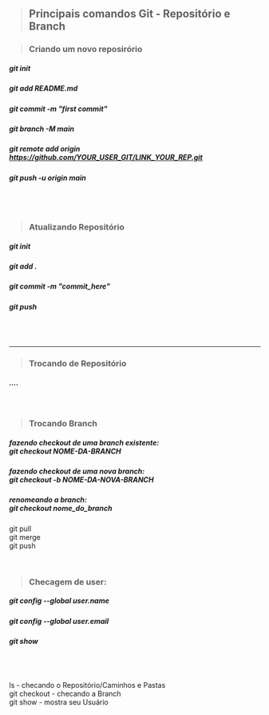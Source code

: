 > ## Principais comandos Git - Repositório e Branch

> ### Criando um novo reposirório 
<!-- #### echo "# DSA-CoursePy" >> README.md -->
#####    git init
#####    git add README.md   
#####    git commit -m "first commit"
#####    git branch -M main
#####    git remote add origin https://github.com/YOUR_USER_GIT/LINK_YOUR_REP.git
#####    git push -u origin main
</br></br> 

> ### Atualizando Repositório 
#####    git init
#####    git add . 
#####    git commit -m "commit_here"
#####    git push
</br></br> 

____________________________________________________ 
<!-- user now: AnaluArcanjo -->

> ### Trocando de Repositório
##### ....
</br>

> ### Trocando Branch

##### fazendo checkout de uma branch existente: </br>  git checkout NOME-DA-BRANCH

##### fazendo checkout de uma nova branch: </br> git checkout -b NOME-DA-NOVA-BRANCH

##### renomeando a branch: </br> git checkout nome_do_branch

git pull </br>
git merge </br>
git push </br>

</br>

> ### Checagem de user:
##### git config --global user.name
##### git config --global user.email
##### git show

</br></br> 

ls               -   checando o Repositório/Caminhos e Pastas </br>
git checkout     -   checando a Branch </br>
git show         -   mostra seu Usuário </br>




